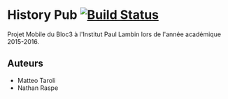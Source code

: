 # History Pub [![Build Status](https://magnum.travis-ci.com/Crapoo/HistoryPub.svg?token=yJBmbVBshhaMztbgxQd2&branch=master)](https://magnum.travis-ci.com/Crapoo/HistoryPub)

Projet Mobile du Bloc3 à l'Institut Paul Lambin lors de l'année académique 2015-2016.

## Auteurs
* Matteo Taroli
* Nathan Raspe
